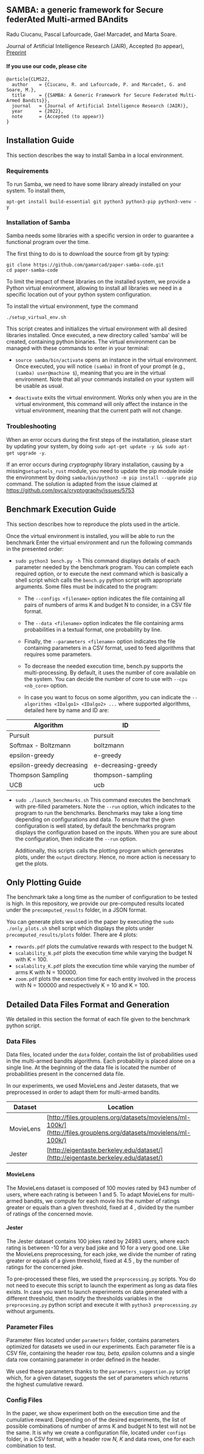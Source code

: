 ## SAMBA: a generic framework for Secure federAted Multi-armed BAndits
Radu Ciucanu, Pascal Lafourcade, Gael Marcadet, and Marta Soare.

Journal of Artificial Intelligence Research (JAIR), Accepted (to appear), [Preprint](https://lig-membres.imag.fr/ciucanu/preprints/CLMS22.pdf)

#### If you use our code, please cite
```
@article{CLMS22,
  author    = {Ciucanu, R. and Lafourcade, P. and Marcadet, G. and Soare, M.},
  title     = {{SAMBA: A Generic Framework for Secure Federated Multi-Armed Bandits}},
  journal   = {Journal of Artificial Intelligence Research (JAIR)},
  year      = {2022},
  note      = {Accepted (to appear)}
}
```

## Installation Guide
This section describes the way to install Samba in a local environment.

### Requirements
To run Samba, we need to have some library already installed on your system.
To install them, 
```shell
apt-get install build-essential git python3 python3-pip python3-venv -y
```

### Installation of Samba

Samba needs some libraries with a specific version in order to guarantee
a functional program over the time.

The first thing to do is to download the source from git by typing:
```shell
git clone https://github.com/gamarcad/paper-samba-code.git
cd paper-samba-code
```

To limit the impact of these libraries on the installed system, we provide a
Python virtual environment, allowing to install all libraries we need in a
specific location out of your python system configuration.

To install the virtual environment, type the command
```shell 
./setup_virtual_env.sh
```
This script creates and initializes the virtual environment with all desired libraries installed.
Once executed, a new directory called 'samba' will be created, containing python binaries.
The virtual environment can be managed with these commands to enter in your terminal:

- `source samba/bin/activate` opens an instance in the virtual environment.
    Once executed, you will notice `(samba)` in front of your prompt (e.g., `(samba) user@machine $`), meaning that
    you are in the virtual environment. Note that all your commands installed on
    your system will be usable as usual.
    
- `deactivate` exits the virtual environment.
    Works only when you are in the virtual environment, this command will only affect
    the instance in the virtual environment, meaning that the current path will not change.

### Troubleshooting
When an error occurs during the first steps of the installation, please start by updating your system,
by doing `sudo apt-get update -y && sudo apt-get upgrade -y`.

If an error occurs during *cryptography* library installation, causing by a missing`setuptools_rust` module,
you need to update the pip module inside the environment by doing `samba/bin/python3 -m pip install --upgrade pip` command.
The solution is adapted from the issue claimed at https://github.com/pyca/cryptography/issues/5753

## Benchmark Execution Guide
This section describes how to reproduce the plots used in the article.

Once the virtual environment is installed, you will be able to run the benchmark
Enter the virtual environment and run the following commands in the presented order:

- `sudo python3 bench.py -h`
    This command displays details of each parameter needed by the benchmark program.
    You can complete each required option, or to execute the next command which is basically
    a shell script which calls the `bench.py` python script with appropriate arguments. 
    Some files must be indicated to the program:
    - The `--configs <filename>` option indicates the file containing all pairs of numbers of arms K and budget N to consider,
        in a CSV file format. 
      
    - The `--data <filename>` option indicates the file containing arms probabilities in a textual format, one probability by line.
        
    - Finally, the `--parameters <filename>` option indicates the file containing parameters in a CSV format, used to feed algorithms that
        requires some parameters.

    - To decrease the needed execution time, bench.py supports the multi-processing.
By default, it uses the number of core available on the system.
You can decide the number of core to use with `--cpu <nb_core>` option.

    - In case you want to focus on some algorithm, you can indicate the `--algorithms <IDalgo1> <IDalgo2> ...`
    where supported algorithms, detailed here by name and ID are:
    
| Algorithm | ID |
| --- | --- |
| Pursuit | pursuit | 
| Softmax - Boltzmann | boltzmann | 
| epsilon-greedy | e-greedy |  
| epsilon-greedy decreasing | e-decreasing-greedy |
| Thompson Sampling | thompson-sampling |
| UCB | ucb |


    
- `sudo ./launch_benchmarks.sh`
    This command executes the benchmark with pre-filled parameters.
    Note the `--run` option, which indicates to the program to run the benchmarks.
    Benchmarks may take a long time depending on configurations and data.
    To ensure that the given configuration is well stated, by default the benchmarks program
    displays the configuration based on the inputs.
    When you are sure about the configuration, then indicate the `--run` option.

    Additionally, this scripts calls the plotting program which generates plots, 
    under the `output` directory.
    Hence, no more action is necessary to get the plots.
  
## Only Plotting Guide
The benchmark take a long time as the number of configuration to be tested is high.
In this repository, we provide our pre-computed results located under the `precomputed_results`
folder, in a JSON format.

You can generate plots we used in the paper by executing the `sudo ./only_plots.sh` shell script which 
displays the plots under `precomputed_results/plots` folder.
There are 4 plots:
- `rewards.pdf` plots the cumulative rewards with respect to the budget N.
- `scalability_N.pdf` plots the execution time while varying the budget N with K = 100.
- `scalability_K.pdf` plots the execution time while varying the number of arms K with N = 100000.
- `zoom.pdf` plots the execution time for each entity involved in the process with N = 100000 and respectively K = 10 and K = 100.

## Detailed Data Files Format and Generation
We detailed in this section the format of each file given to the benchmark python script.

### Data Files 
Data files, located under the `data` folder, contain the list of probabilities used in the multi-armed bandits algorithms.
Each probability is placed alone on a single line.
At the beginning of the data file is located the number of probabilities present in the
concerned data file.

In our experiments, we used MovieLens and Jester datasets, that we
preprocessed in order to adapt them for multi-armed bandits.

| Dataset | Location |
| --- | --- |
| MovieLens| [http://files.grouplens.org/datasets/movielens/ml-100k/](http://files.grouplens.org/datasets/movielens/ml-100k/)
| Jester | [http://eigentaste.berkeley.edu/dataset/](http://eigentaste.berkeley.edu/dataset/)

#### MovieLens
The MovieLens dataset is composed of 100 movies rated by 943 number of users, where each rating is between 1 and 5. To
adapt MovieLens for multi-armed bandits, we compute for each movie his the number of ratings greater or equals than a
given threshold, fixed at 4 , divided by the number of ratings of the concerned movie.

#### Jester
The Jester dataset contains 100 jokes rated by 24983 users, where each rating is between -10 for a very bad joke and 10 for
a very good one. Like the MovieLens preprocessing, for each joke, we divide the number of rating greater or equals of a
given threshold, fixed at 4.5 , by the number of ratings for the concerned joke.


To pre-processed these files, we used the `preprocessing.py` scripts.
You do not need to execute this script to launch the experiment as long as data files exists.
In case you want to launch experiments on data generated with a different threshold, then modify
the thresholds variables in the `preprocesing.py` python script and execute it with `python3 preprocessing.py` 
without arguments.


### Parameter Files
Parameter files located under `parameters` folder, contains parameters optimized for datasets we used in our experiments.
Each parameter file is a CSV file, containing the header row *tau, beta, epsilon* columns and a single data row containing
parameter in order defined in the header.

We used these parameters thanks to the `parameters_suggestion.py` script which, for a given dataset, 
suggests the set of parameters which returns the highest cumulative reward.


### Config Files
In the paper, we show experiment both on the execution time and the cumulative reward.
Depending on of the desired experiments, the list of possible combinations of number of arms K and budget N to test
will not be the same.
It is why we create a configuration file, located under `configs` folder, in a CSV format, with a header row *N, K* and data rows, one for each 
combination to test. 

